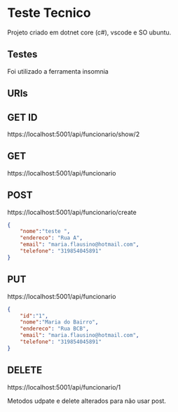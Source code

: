 # Teste Tecnico

Projeto criado em dotnet core (c#), vscode e SO ubuntu.

## Testes
Foi utilizado a ferramenta insomnia

## URls
## GET ID
https://localhost:5001/api/funcionario/show/2
## GET
https://localhost:5001/api/funcionario
## POST
https://localhost:5001/api/funcionario/create
```json
{
	"nome":"teste ",
	"endereco": "Rua A",
	"email": "maria.flausino@hotmail.com",
	"telefone": "319854045891"
}
```
## PUT
https://localhost:5001/api/funcionario
```json
{
	"id":"1",
	"nome":"Maria do Bairro",
	"endereco": "Rua BCB",
	"email": "maria.flausino@hotmail.com",
	"telefone": "319854045891"
}
```
## DELETE
https://localhost:5001/api/funcionario/1

Metodos udpate e delete alterados para não usar post.


